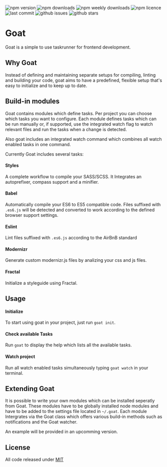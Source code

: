 ![npm version](https://badgen.net/npm/v/@geit/goat?icon=npm)
![npm downloads](https://badgen.net/npm/dt/@geit/goat?icon=npm)
![npm weekly downloads](https://badgen.net/npm/dw/@geit/goat?icon=npm)
![npm licence](https://badgen.net/npm/license/@geit/goat)
![last commit](https://badgen.net//github/last-commit/stefspakman/Goat?icon=github)
![github issues](https://badgen.net//github/issues/stefspakman/Goat?icon=github)
![github stars](https://badgen.net//github/stars/stefspakman/Goat?icon=github)

# Goat
Goat is a simple to use taskrunner for frontend development. 

## Why Goat
Instead of defining and maintaining separate setups for compiling, linting and building your code, goat aims to have a predefined, flexible setup that's easy to initialize and to keep up to date. 

## Build-in modules
Goat contains modules which define tasks. Per project you can choose which tasks you want to configure. Each module defines tasks which can be run manually or, if supported, use the integrated watch flag to watch relevant files and run the tasks when a change is detected. 

Also goat includes an integrated watch command which combines all watch enabled tasks in one command.

Currently Goat includes several tasks:
#### Styles
A complete workflow to compile your SASS/SCSS. It Integrates an autoprefixer, compass support and a minifier.
#### Babel
Automatically compile your ES6 to ES5 compatible code. Files suffixed with `.es6.js` will be detected and converted to work according to the defined browser support settings.
#### Eslint
Lint files suffixed with `.es6.js` according to the AirBnB standard
#### Modernizr
Generate custom modernizr.js files by analizing your css and js files.
#### Fractal
Initialize a styleguide using Fractal.

## Usage
#### Initialize
To start using goat in your project, just run `goat init`.
#### Check available Tasks
Run `goat` to display the help which lists all the available tasks.
#### Watch project
Run all watch enabled tasks simultaneously typing `goat watch` in your terminal.

## Extending Goat
It is possible to write your own modules which can be installed seperatly from Goat. These modules have to be globally installed node modules and have to be added to the settings file located in `~/.goat`. Each module Intergrates via the Goat class which offers various build-in methods such as notifications and the Goat watcher.

An example will be provided in an upcomming version.

## License

All code released under [MIT]

[mit]: https://github.com/stefspakman/Goat/blob/master/LICENSE